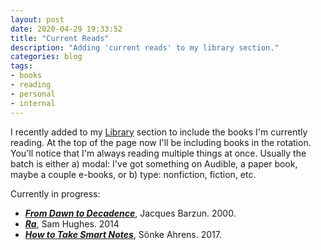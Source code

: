 ```yaml
---
layout: post
date: 2020-04-29 19:33:52
title: "Current Reads"
description: "Adding 'current reads' to my library section."
categories: blog
tags:
- books
- reading
- personal
- internal
---
```


I recently added to my [Library](/books/ "Books") section to include the books I'm currently reading. At the top of the page now I'll be including books in the rotation. You'll notice that I'm always reading multiple things at once. Usually the batch is either a) modal: I've got something on Audible, a paper book, maybe a couple e-books, or b) type: nonfiction, fiction, etc.

Currently in progress:

* **_[From Dawn to Decadence](/books/barzun-from-dawn-to-decadence/ "From Dawn to Decadence")_**, Jacques Barzun. 2000.
* **_[Ra](/books/hughes-ra/ "Ra")_**, Sam Hughes. 2014
* **_[How to Take Smart Notes](/books/ahrens-how-to-take-smart-notes/ "How to Take Smart Notes")_**, Sönke Ahrens. 2017.
